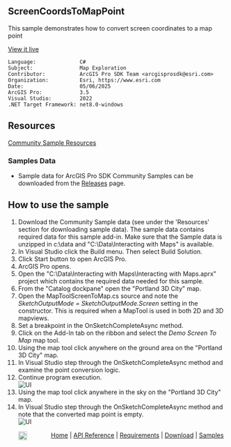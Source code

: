 ## ScreenCoordsToMapPoint

<!-- TODO: Write a brief abstract explaining this sample -->
This sample demonstrates how to convert screen coordinates to a map point  
  


<a href="https://pro.arcgis.com/en/pro-app/sdk/" target="_blank">View it live</a>

<!-- TODO: Fill this section below with metadata about this sample-->
```
Language:              C#
Subject:               Map Exploration
Contributor:           ArcGIS Pro SDK Team <arcgisprosdk@esri.com>
Organization:          Esri, https://www.esri.com
Date:                  05/06/2025
ArcGIS Pro:            3.5
Visual Studio:         2022
.NET Target Framework: net8.0-windows
```

## Resources

[Community Sample Resources](https://github.com/Esri/arcgis-pro-sdk-community-samples#resources)

### Samples Data

* Sample data for ArcGIS Pro SDK Community Samples can be downloaded from the [Releases](https://github.com/Esri/arcgis-pro-sdk-community-samples/releases) page.  

## How to use the sample
<!-- TODO: Explain how this sample can be used. To use images in this section, create the image file in your sample project's screenshots folder. Use relative url to link to this image using this syntax: ![My sample Image](FacePage/SampleImage.png) -->
1. Download the Community Sample data (see under the 'Resources' section for downloading sample data).  The sample data contains required data for this sample add-in.  Make sure that the Sample data is unzipped in c:\data and "C:\Data\Interacting with Maps" is available.
2. In Visual Studio click the Build menu. Then select Build Solution.  
3. Click Start button to open ArcGIS Pro.  
4. ArcGIS Pro opens.   
5. Open the "C:\Data\Interacting with Maps\Interacting with Maps.aprx" project which contains the required data needed for this sample.  
6. From the "Catalog dockpane" open the "Portland 3D City" map.  
7. Open the MapToolScreenToMap.cs source and note the *SketchOutputMode = SketchOutputMode.Screen* setting in the constructor.  This is required when a MapTool is used in both 2D and 3D mapviews.  
8. Set a breakpoint in the OnSketchCompleteAsync method.  
9. Click on the Add-In tab on the ribbon and select the *Demo Screen To Map* map tool.  
10. Using the map tool click anywhere on the ground area on the "Portland 3D City" map.  
11. In Visual Studio step through the OnSketchCompleteAsync method and examine the point conversion logic.  
12. Continue program execution.  
![UI](Screenshots/Screen0.png)   
13. Using the map tool click anywhere in the sky on the "Portland 3D City" map.  
14. In Visual Studio step through the OnSketchCompleteAsync method and note that the converted map point is empty.  
![UI](Screenshots/Screen1.png)   
  

<!-- End -->

&nbsp;&nbsp;&nbsp;&nbsp;&nbsp;&nbsp;<img src="https://esri.github.io/arcgis-pro-sdk/images/ArcGISPro.png"  alt="ArcGIS Pro SDK for Microsoft .NET Framework" height = "20" width = "20" align="top"  >
&nbsp;&nbsp;&nbsp;&nbsp;&nbsp;&nbsp;&nbsp;&nbsp;&nbsp;&nbsp;&nbsp;&nbsp;
[Home](https://github.com/Esri/arcgis-pro-sdk/wiki) | <a href="https://pro.arcgis.com/en/pro-app/latest/sdk/api-reference" target="_blank">API Reference</a> | [Requirements](https://github.com/Esri/arcgis-pro-sdk/wiki#requirements) | [Download](https://github.com/Esri/arcgis-pro-sdk/wiki#installing-arcgis-pro-sdk-for-net) | <a href="https://github.com/esri/arcgis-pro-sdk-community-samples" target="_blank">Samples</a>
